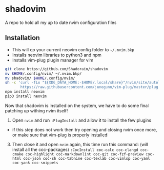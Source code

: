 # shadovim
A repo to hold all my up to date nvim configuration files

## Installation
- This will cp your current neovim config folder to `~/.nvim.bkp`
- Installs neovim libraries to python3 and npm
- Installs vim-plug plugin manager for vim
```bash
git clone https://github.com/Shadorain/shadovim
mv $HOME/.config/nvim/ ~/.nvim.bkp/
mv shadovim/ $HOME/.config/nvim/
sh -c 'curl -fLo "${XDG_DATA_HOME:-$HOME/.local/share}"/nvim/site/autoload/plug.vim --create-dirs \
       https://raw.githubusercontent.com/junegunn/vim-plug/master/plug.vim'
npm install neovim
pip3 install neovim
```
Now that shadovim is installed on the system, we have to do some final patching up withing nvim itself!
1. Open `nvim` and run `:PlugInstall` and allow it to install the few plugins
  - if this step does not work then try opening and closing nvim once more, or make sure that vim-plug is properly installed
3. Then close it and open `nvim` again, this time run this command: (will install all the coc-packages)
    ```:CocInstall coc-calc coc-clangd coc-cmake coc-highlight coc-markdownlint coc-git coc-fzf-preview coc-html coc-json coc-sh coc-tabnine coc-texlab coc-vimlsp coc-yaml coc-yank coc-snippets```
